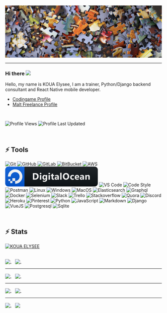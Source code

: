 ![KOUA ELYSEE KEVIN](puzzle.jpg)

---

### Hi there <img src="https://media.giphy.com/media/hvRJCLFzcasrR4ia7z/giphy.gif" width="25px"></a>

Hello, my name is KOUA Elysee, I am a trainer, Python/Django backend consultant and React Native mobile developer.

- [Codingame Profile](https://www.codingame.com/profile/22eb2c9be8f4df30ce3e730439abedde1074114)
- [Malt Freelance Profile](https://www.malt.fr/profile/elydev)

<br />

![Profile Views](https://komarev.com/ghpvc/?username=elydev01&label=Profile%20views&color=0e75b6&style=flat)
![Profile Last Updated](https://img.shields.io/github/last-commit/elydev01/elydev01/main?label=Last%20updated&style=flat)

<br />

## ⚡ Tools

<!-- CODE VERSION -->
![Git](https://img.shields.io/badge/-Git-black?style=for-the-badge&logo=git)
![GitHub](https://img.shields.io/badge/-GitHub-181717?style=for-the-badge&logo=github)
![GitLab](https://img.shields.io/badge/-GitLab-FCA121?style=for-the-badge&logo=gitlab)
![BitBucket](https://img.shields.io/badge/-BitBucket-darkblue?style=for-the-badge&logo=bitbucket) <!-- DEV TOOLS -->
![AWS](https://img.shields.io/badge/AWS-%23FF9900.svg?style=for-the-badge&logo=amazon-aws&logoColor=white)
![DIGITALOCEAN](https://github.com/MikeCodesDotNET/ColoredBadges/blob/master/svg/dev/services/digitalocean.svg?style=for-the-badge&logo=digitalocean&logoColor=white)
![VS Code](https://img.shields.io/badge/-VS%20Code-007ACC?style=for-the-badge&logo=visual-studio-code)
![Code Style](https://img.shields.io/badge/code%20style-black-000000.svg?style=for-the-badge)
![Postman](https://img.shields.io/badge/Postman-black?style=for-the-badge&logo=postman) <!-- OPERATING SYSTEM -->
![Linux](https://img.shields.io/badge/Linux-black?style=for-the-badge&logo=linux)
![Windows](https://img.shields.io/badge/Windows-0078D6?style=for-the-badge&logo=windows&logoColor=white)
![MacOS](https://img.shields.io/badge/mac%20os-000000?style=for-the-badge&logo=apple&logoColor=white) <!-- OTHERS TOOLS -->
![Elasticsearch](https://img.shields.io/badge/Elasticsearch-005571?style=for-the-badge&logo=elasticsearch)
![Graphql](https://img.shields.io/badge/GraphQl-E10098?style=for-the-badge&logo=graphql&logoColor=white)
![Docker](https://img.shields.io/badge/Docker-2CA5E0?style=for-the-badge&logo=docker&logoColor=white)
![Selenium](https://img.shields.io/badge/Selenium-43B02A?style=for-the-badge&logo=Selenium&logoColor=white) <!-- OTHERS SOFTWAR -->
![Slack](https://img.shields.io/badge/Slack-4A154B?style=for-the-badge&logo=slack&logoColor=white)
![Trello](https://img.shields.io/badge/Trello-0052CC?style=for-the-badge&logo=trello&logoColor=white)
![Stackoverflow](https://aleen42.github.io/badges/src/stackoverflow.svg?style=for-the-badge)
![Quora](https://img.shields.io/badge/Quora-%23B92B27.svg?&style=for-the-badge&logo=Quora&logoColor=white)
![Discord](https://img.shields.io/badge/Discord-black?style=for-the-badge&logo=discord)
![Heroku](https://img.shields.io/badge/Heroku-430098?style=for-the-badge&logo=heroku&logoColor=white)
![Pinterest](https://img.shields.io/badge/Pinterest-%23E60023.svg?&style=for-the-badge&logo=Pinterest&logoColor=white) <!-- DEV LANGUAGE -->
![Python](https://img.shields.io/badge/-Python-black?style=for-the-badge&logo=Python)
![JavaScript](https://img.shields.io/badge/JavaScript-323330?style=for-the-badge&logo=javascript&logoColor=F7DF1E)
![Markdown](https://img.shields.io/badge/Markdown-000000?style=for-the-badge&logo=markdown&logoColor=white) <!-- FRAMEWORKS -->
![Django](https://img.shields.io/badge/Django-092E20?style=for-the-badge&logo=django&logoColor=white)
![VueJS](https://img.shields.io/badge/Vue.js-35495E?style=for-the-badge&logo=vue.js&logoColor=4FC08D) <!-- DATABASE -->
![Postgresql](https://img.shields.io/badge/PostgreSQL-316192?style=for-the-badge&logo=postgresql&logoColor=white)
![Sqlite](https://img.shields.io/badge/SQLite-07405E?style=for-the-badge&logo=sqlite&logoColor=white)

<!--
![Kivy]()
![KivyMD]()
![DjangoRestFramework]()
-->

<br />

## ⚡ Stats

<!-- [![STATES](https://github-readme-streak-stats.herokuapp.com/?user=elydev01&theme=dracula)](https://github.com/elydev01/github-readme-stats) -->
[![KOUA ELYSEE](https://github-readme-stats.vercel.app/api?username=elydev01&show_icons=true&theme=dracula)](https://github.com/elydev01/github-readme-stats)

<!--
[![Top Langs](https://github-readme-stats.vercel.app/api/top-langs/?username=elydev01&langs_count=10&theme=dracula)](https://github.com/elydev01/github-readme-stats)
![Visitor](https://visitor-badge.laobi.icu/badge?page_id=elydev01.elydev01)
-->

<br />

<a href="https://github.com/elydev01/french-def" target="_blank">
  <img align="center" src="https://github-readme-stats.vercel.app/api/pin/?username=elydev01&repo=french-def&theme=dracula"">
</a> &nbsp;&nbsp;

<a href="https://github.com/elydev01/kvtemplate7" target="_blank">
  <img align="center" src="https://github-readme-stats.vercel.app/api/pin/?username=elydev01&repo=kvtemplate7&theme=dracula"">
</a> &nbsp;&nbsp;

---

<a href="https://github.com/elydev01/screen-02" target="_blank">
  <img align="center" src="https://github-readme-stats.vercel.app/api/pin/?username=elydev01&repo=screen-02&theme=dracula"">
</a> &nbsp;&nbsp;

<a href="https://github.com/elydev01/screen-01" target="_blank">
  <img align="center" src="https://github-readme-stats.vercel.app/api/pin/?username=elydev01&repo=screen-01&theme=dracula"">
</a> &nbsp;&nbsp;

---

<a href="https://github.com/elydev01/kvtemplate4" target="_blank">
  <img align="center" src="https://github-readme-stats.vercel.app/api/pin/?username=elydev01&repo=kvtemplate4&theme=dracula"">
</a> &nbsp;&nbsp;

<a href="https://github.com/elydev01/kvtemplate5" target="_blank">
  <img align="center" src="https://github-readme-stats.vercel.app/api/pin/?username=elydev01&repo=kvtemplate5&theme=dracula"">
</a> &nbsp;&nbsp;

---

<a href="https://github.com/elydev01/kvtemplate9" target="_blank">
  <img align="center" src="https://github-readme-stats.vercel.app/api/pin/?username=elydev01&repo=kvtemplate9&theme=dracula"">
</a> &nbsp;&nbsp;

<a href="https://github.com/elydev01/kvtemplate10" target="_blank">
  <img align="center" src="https://github-readme-stats.vercel.app/api/pin/?username=elydev01&repo=kvtemplate10&theme=dracula"">
</a>

<br />

<!--
**elydev01/elydev01** is a ✨ _special_ ✨ repository because its `README.md` (this file) appears on your GitHub profile.

Here are some ideas to get you started:

- 🔭 I’m currently working on ...
- 🌱 I’m currently learning ...
- 👯 I’m looking to collaborate on ...
- 🤔 I’m looking for help with ...
- 💬 Ask me about ...
- 📫 How to reach me: ...
- 😄 Pronouns: ...
- ⚡ Fun fact: ...
-->
